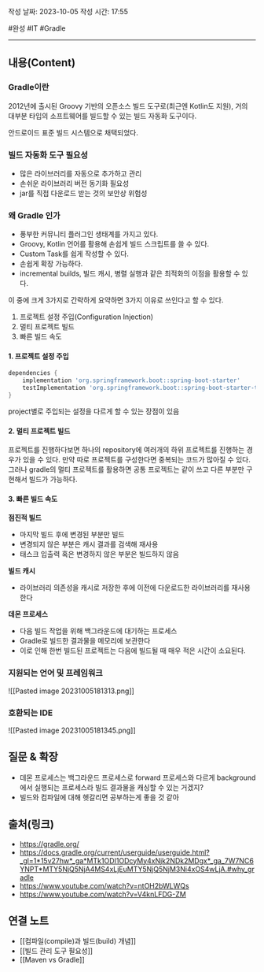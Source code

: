 작성 날짜: 2023-10-05
작성 시간: 17:55

#완성 #IT #Gradle 

----
## 내용(Content)
### Gradle이란
2012년에 출시된 Groovy 기반의 오픈소스  빌드 도구로(최근엔 Kotlin도 지원), 거의 대부분 타입의 소프트웨어를 빌드할 수 있는 빌드 자동화 도구이다.

안드로이드 표준 빌드 시스템으로 채택되었다.

### 빌드 자동화 도구 필요성
- 많은 라이브러리를 자동으로 추가하고 관리
- 손쉬운 라이브러리 버전 동기화 필요성
- jar를 직접 다운로드 받는 것의 보안상 위험성

### 왜 Gradle 인가
- 풍부한 커뮤니티 플러그인 생태계를 가지고 있다.
- Groovy, Kotlin 언어를 활용해 손쉽게 빌드 스크립트를 쓸 수 있다.
- Custom Task를 쉽게 작성할 수 있다.
- 손쉽게 확장 가능하다.
- incremental builds, 빌드 캐시, 병렬 실행과 같은 최적화의 이점을 활용할 수 있다.

이 중에 크게 3가지로 간략하게 요약하면 3가지 이유로 쓰인다고 할 수 있다.

1. 프로젝트 설정 주입(Configuration Injection)
2. 멀티 프로젝트 빌드
3. 빠른 빌드 속도

#### 1. 프로젝트 설정 주입
```groovy
dependencies {
	implementation 'org.springframework.boot::spring-boot-starter'
	testImplementation 'org.springframework.boot::spring-boot-starter-test'
}
```

project별로 주입되는 설정을 다르게 할 수 있는 장점이 있음

#### 2. 멀티 프로젝트 빌드
프로젝트를 진행하다보면 하나의 repository에 여러개의 하위 프로젝트를 진행하는 경우가 있을 수 있다.
만약 따로 프로젝트를 구성한다면 중복되는 코드가 많아질 수 있다. 그러나 gradle의 멀티 프로젝트를 활용하면 공통 프로젝트는 같이 쓰고 다른 부분만 구현해서 빌드가 가능하다.


#### 3. 빠른 빌드 속도
**점진적 빌드**
- 마지막 빌드 후에 변경된 부분만 빌드
- 변경되지 않은 부분은 캐시 결과를 검색해 재사용
- 태스크 입출력 혹은 변경하지 않은 부분은 빌드하지 않음

**빌드 캐시**
- 라이브러리 의존성을 캐시로 저장한 후에 이전에 다운로드한 라이브러리를 재사용한다

**데몬 프로세스**
- 다음 빌드 작업을 위해 백그라운드에 대기하는 프로세스
- Gradle로 빌드한 결과물을 메모리에 보관한다
- 이로 인해 한번 빌드된 프로젝트는 다음에 빌드될 때 매우 적은 시간이 소요된다.


### 지원되는 언어 및 프레임워크
![[Pasted image 20231005181313.png]]


### 호환되는 IDE
![[Pasted image 20231005181345.png]]




## 질문 & 확장

- 데몬 프로세스는 백그라운드 프로세스로 forward 프로세스와 다르게 background에서 실행되는 프로세스라 빌드 결과물을 캐싱할 수 있는 거겠지?
- 빌드와 컴파일에 대해 헷갈리면 공부하는게 좋을 것 같아
## 출처(링크)
- https://gradle.org/
- https://docs.gradle.org/current/userguide/userguide.html?_gl=1*15v27hw*_ga*MTk1ODI1ODcyMy4xNjk2NDk2MDgx*_ga_7W7NC6YNPT*MTY5NjQ5NjA4MS4xLjEuMTY5NjQ5NjM3Ni4xOS4wLjA.#why_gradle
- https://www.youtube.com/watch?v=ntOH2bWLWQs
- https://www.youtube.com/watch?v=V4knLFDG-ZM
## 연결 노트

- [[컴파일(compile)과 빌드(build) 개념]]
- [[빌드 관리 도구 필요성]]
- [[Maven vs Gradle]]




